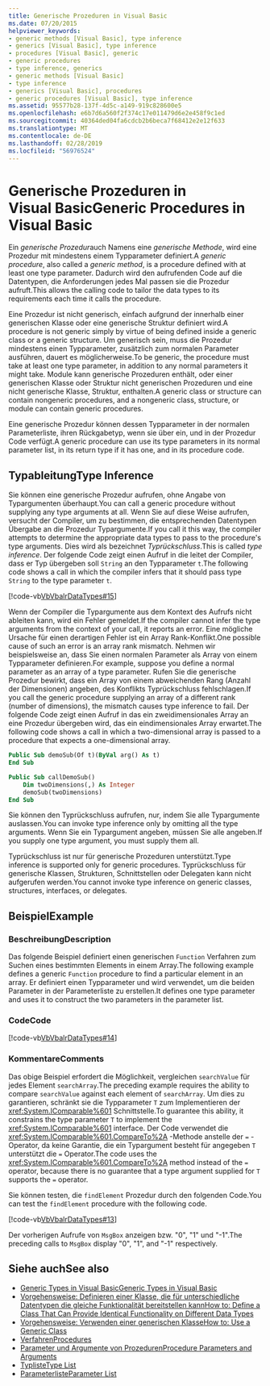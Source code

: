 ```yaml
---
title: Generische Prozeduren in Visual Basic
ms.date: 07/20/2015
helpviewer_keywords:
- generic methods [Visual Basic], type inference
- generics [Visual Basic], type inference
- procedures [Visual Basic], generic
- generic procedures
- type inference, generics
- generic methods [Visual Basic]
- type inference
- generics [Visual Basic], procedures
- generic procedures [Visual Basic], type inference
ms.assetid: 95577b28-137f-4d5c-a149-919c828600e5
ms.openlocfilehash: e6b7d6a560f2f374c17e011479d6e2e458f9c1ed
ms.sourcegitcommit: 40364ded04fa6cdcb2b6beca7f68412e2e12f633
ms.translationtype: MT
ms.contentlocale: de-DE
ms.lasthandoff: 02/28/2019
ms.locfileid: "56976524"
---
```

# <a name="generic-procedures-in-visual-basic"></a><span data-ttu-id="24ddd-102">Generische Prozeduren in Visual Basic</span><span class="sxs-lookup"><span data-stu-id="24ddd-102">Generic Procedures in Visual Basic</span></span>
<span data-ttu-id="24ddd-103">Ein *generische Prozedur*auch Namens eine *generische Methode*, wird eine Prozedur mit mindestens einem Typparameter definiert.</span><span class="sxs-lookup"><span data-stu-id="24ddd-103">A *generic procedure*, also called a *generic method*, is a procedure defined with at least one type parameter.</span></span> <span data-ttu-id="24ddd-104">Dadurch wird den aufrufenden Code auf die Datentypen, die Anforderungen jedes Mal passen sie die Prozedur aufruft.</span><span class="sxs-lookup"><span data-stu-id="24ddd-104">This allows the calling code to tailor the data types to its requirements each time it calls the procedure.</span></span>  
  
 <span data-ttu-id="24ddd-105">Eine Prozedur ist nicht generisch, einfach aufgrund der innerhalb einer generischen Klasse oder eine generische Struktur definiert wird.</span><span class="sxs-lookup"><span data-stu-id="24ddd-105">A procedure is not generic simply by virtue of being defined inside a generic class or a generic structure.</span></span> <span data-ttu-id="24ddd-106">Um generisch sein, muss die Prozedur mindestens einen Typparameter, zusätzlich zum normalen Parameter ausführen, dauert es möglicherweise.</span><span class="sxs-lookup"><span data-stu-id="24ddd-106">To be generic, the procedure must take at least one type parameter, in addition to any normal parameters it might take.</span></span> <span data-ttu-id="24ddd-107">Module kann generische Prozeduren enthält, oder einer generischen Klasse oder Struktur nicht generischen Prozeduren und eine nicht generische Klasse, Struktur, enthalten.</span><span class="sxs-lookup"><span data-stu-id="24ddd-107">A generic class or structure can contain nongeneric procedures, and a nongeneric class, structure, or module can contain generic procedures.</span></span>  
  
 <span data-ttu-id="24ddd-108">Eine generische Prozedur können dessen Typparameter in der normalen Parameterliste, ihren Rückgabetyp, wenn sie über ein, und in der Prozedur Code verfügt.</span><span class="sxs-lookup"><span data-stu-id="24ddd-108">A generic procedure can use its type parameters in its normal parameter list, in its return type if it has one, and in its procedure code.</span></span>  
  
## <a name="type-inference"></a><span data-ttu-id="24ddd-109">Typableitung</span><span class="sxs-lookup"><span data-stu-id="24ddd-109">Type Inference</span></span>  
 <span data-ttu-id="24ddd-110">Sie können eine generische Prozedur aufrufen, ohne Angabe von Typargumenten überhaupt.</span><span class="sxs-lookup"><span data-stu-id="24ddd-110">You can call a generic procedure without supplying any type arguments at all.</span></span> <span data-ttu-id="24ddd-111">Wenn Sie auf diese Weise aufrufen, versucht der Compiler, um zu bestimmen, die entsprechenden Datentypen Übergabe an die Prozedur Typargumente.</span><span class="sxs-lookup"><span data-stu-id="24ddd-111">If you call it this way, the compiler attempts to determine the appropriate data types to pass to the procedure's type arguments.</span></span> <span data-ttu-id="24ddd-112">Dies wird als bezeichnet *Typrückschluss*.</span><span class="sxs-lookup"><span data-stu-id="24ddd-112">This is called *type inference*.</span></span> <span data-ttu-id="24ddd-113">Der folgende Code zeigt einen Aufruf in die leitet der Compiler, dass er Typ übergeben soll `String` an den Typparameter `t`.</span><span class="sxs-lookup"><span data-stu-id="24ddd-113">The following code shows a call in which the compiler infers that it should pass type `String` to the type parameter `t`.</span></span>  
  
 [!code-vb[VbVbalrDataTypes#15](~/samples/snippets/visualbasic/VS_Snippets_VBCSharp/VbVbalrDataTypes/VB/Class1.vb#15)]  
  
 <span data-ttu-id="24ddd-114">Wenn der Compiler die Typargumente aus dem Kontext des Aufrufs nicht ableiten kann, wird ein Fehler gemeldet.</span><span class="sxs-lookup"><span data-stu-id="24ddd-114">If the compiler cannot infer the type arguments from the context of your call, it reports an error.</span></span> <span data-ttu-id="24ddd-115">Eine mögliche Ursache für einen derartigen Fehler ist ein Array Rank-Konflikt.</span><span class="sxs-lookup"><span data-stu-id="24ddd-115">One possible cause of such an error is an array rank mismatch.</span></span> <span data-ttu-id="24ddd-116">Nehmen wir beispielsweise an, dass Sie einen normalen Parameter als Array von einem Typparameter definieren.</span><span class="sxs-lookup"><span data-stu-id="24ddd-116">For example, suppose you define a normal parameter as an array of a type parameter.</span></span> <span data-ttu-id="24ddd-117">Rufen Sie die generische Prozedur bewirkt, dass ein Array von einem abweichenden Rang (Anzahl der Dimensionen) angeben, des Konflikts Typrückschluss fehlschlagen.</span><span class="sxs-lookup"><span data-stu-id="24ddd-117">If you call the generic procedure supplying an array of a different rank (number of dimensions), the mismatch causes type inference to fail.</span></span> <span data-ttu-id="24ddd-118">Der folgende Code zeigt einen Aufruf in das ein zweidimensionales Array an eine Prozedur übergeben wird, das ein eindimensionales Array erwartet.</span><span class="sxs-lookup"><span data-stu-id="24ddd-118">The following code shows a call in which a two-dimensional array is passed to a procedure that expects a one-dimensional array.</span></span>  
  
```vb  
Public Sub demoSub(Of t)(ByVal arg() As t)
End Sub

Public Sub callDemoSub()
    Dim twoDimensions(,) As Integer
    demoSub(twoDimensions)
End Sub
```
  
 <span data-ttu-id="24ddd-119">Sie können den Typrückschluss aufrufen, nur, indem Sie alle Typargumente auslassen.</span><span class="sxs-lookup"><span data-stu-id="24ddd-119">You can invoke type inference only by omitting all the type arguments.</span></span> <span data-ttu-id="24ddd-120">Wenn Sie ein Typargument angeben, müssen Sie alle angeben.</span><span class="sxs-lookup"><span data-stu-id="24ddd-120">If you supply one type argument, you must supply them all.</span></span>  
  
 <span data-ttu-id="24ddd-121">Typrückschluss ist nur für generische Prozeduren unterstützt.</span><span class="sxs-lookup"><span data-stu-id="24ddd-121">Type inference is supported only for generic procedures.</span></span> <span data-ttu-id="24ddd-122">Typrückschluss für generische Klassen, Strukturen, Schnittstellen oder Delegaten kann nicht aufgerufen werden.</span><span class="sxs-lookup"><span data-stu-id="24ddd-122">You cannot invoke type inference on generic classes, structures, interfaces, or delegates.</span></span>  
  
## <a name="example"></a><span data-ttu-id="24ddd-123">Beispiel</span><span class="sxs-lookup"><span data-stu-id="24ddd-123">Example</span></span>  
  
### <a name="description"></a><span data-ttu-id="24ddd-124">Beschreibung</span><span class="sxs-lookup"><span data-stu-id="24ddd-124">Description</span></span>  
 <span data-ttu-id="24ddd-125">Das folgende Beispiel definiert einen generischen `Function` Verfahren zum Suchen eines bestimmten Elements in einem Array.</span><span class="sxs-lookup"><span data-stu-id="24ddd-125">The following example defines a generic `Function` procedure to find a particular element in an array.</span></span> <span data-ttu-id="24ddd-126">Er definiert einen Typparameter und wird verwendet, um die beiden Parameter in der Parameterliste zu erstellen.</span><span class="sxs-lookup"><span data-stu-id="24ddd-126">It defines one type parameter and uses it to construct the two parameters in the parameter list.</span></span>  
  
### <a name="code"></a><span data-ttu-id="24ddd-127">Code</span><span class="sxs-lookup"><span data-stu-id="24ddd-127">Code</span></span>  
 [!code-vb[VbVbalrDataTypes#14](~/samples/snippets/visualbasic/VS_Snippets_VBCSharp/VbVbalrDataTypes/VB/Class1.vb#14)]  
  
### <a name="comments"></a><span data-ttu-id="24ddd-128">Kommentare</span><span class="sxs-lookup"><span data-stu-id="24ddd-128">Comments</span></span>  
 <span data-ttu-id="24ddd-129">Das obige Beispiel erfordert die Möglichkeit, vergleichen `searchValue` für jedes Element `searchArray`.</span><span class="sxs-lookup"><span data-stu-id="24ddd-129">The preceding example requires the ability to compare `searchValue` against each element of `searchArray`.</span></span> <span data-ttu-id="24ddd-130">Um dies zu garantieren, schränkt sie die Typparameter `T` zum Implementieren der <xref:System.IComparable%601> Schnittstelle.</span><span class="sxs-lookup"><span data-stu-id="24ddd-130">To guarantee this ability, it constrains the type parameter `T` to implement the <xref:System.IComparable%601> interface.</span></span> <span data-ttu-id="24ddd-131">Der Code verwendet die <xref:System.IComparable%601.CompareTo%2A> -Methode anstelle der `=` -Operator, da keine Garantie, die ein Typargument besteht für angegeben `T` unterstützt die `=` Operator.</span><span class="sxs-lookup"><span data-stu-id="24ddd-131">The code uses the <xref:System.IComparable%601.CompareTo%2A> method instead of the `=` operator, because there is no guarantee that a type argument supplied for `T` supports the `=` operator.</span></span>  
  
 <span data-ttu-id="24ddd-132">Sie können testen, die `findElement` Prozedur durch den folgenden Code.</span><span class="sxs-lookup"><span data-stu-id="24ddd-132">You can test the `findElement` procedure with the following code.</span></span>  
  
 [!code-vb[VbVbalrDataTypes#13](~/samples/snippets/visualbasic/VS_Snippets_VBCSharp/VbVbalrDataTypes/VB/Class1.vb#13)]  
  
 <span data-ttu-id="24ddd-133">Der vorherigen Aufrufe von `MsgBox` anzeigen bzw. "0", "1" und "-1".</span><span class="sxs-lookup"><span data-stu-id="24ddd-133">The preceding calls to `MsgBox` display "0", "1", and "-1" respectively.</span></span>  
  
## <a name="see-also"></a><span data-ttu-id="24ddd-134">Siehe auch</span><span class="sxs-lookup"><span data-stu-id="24ddd-134">See also</span></span>
- [<span data-ttu-id="24ddd-135">Generic Types in Visual Basic</span><span class="sxs-lookup"><span data-stu-id="24ddd-135">Generic Types in Visual Basic</span></span>](../../../../visual-basic/programming-guide/language-features/data-types/generic-types.md)
- [<span data-ttu-id="24ddd-136">Vorgehensweise: Definieren einer Klasse, die für unterschiedliche Datentypen die gleiche Funktionalität bereitstellen kann</span><span class="sxs-lookup"><span data-stu-id="24ddd-136">How to: Define a Class That Can Provide Identical Functionality on Different Data Types</span></span>](../../../../visual-basic/programming-guide/language-features/data-types/how-to-define-a-class-that-can-provide-identical-functionality.md)
- [<span data-ttu-id="24ddd-137">Vorgehensweise: Verwenden einer generischen Klasse</span><span class="sxs-lookup"><span data-stu-id="24ddd-137">How to: Use a Generic Class</span></span>](../../../../visual-basic/programming-guide/language-features/data-types/how-to-use-a-generic-class.md)
- [<span data-ttu-id="24ddd-138">Verfahren</span><span class="sxs-lookup"><span data-stu-id="24ddd-138">Procedures</span></span>](../../../../visual-basic/programming-guide/language-features/procedures/index.md)
- [<span data-ttu-id="24ddd-139">Parameter und Argumente von Prozeduren</span><span class="sxs-lookup"><span data-stu-id="24ddd-139">Procedure Parameters and Arguments</span></span>](../../../../visual-basic/programming-guide/language-features/procedures/procedure-parameters-and-arguments.md)
- [<span data-ttu-id="24ddd-140">Typliste</span><span class="sxs-lookup"><span data-stu-id="24ddd-140">Type List</span></span>](../../../../visual-basic/language-reference/statements/type-list.md)
- [<span data-ttu-id="24ddd-141">Parameterliste</span><span class="sxs-lookup"><span data-stu-id="24ddd-141">Parameter List</span></span>](../../../../visual-basic/language-reference/statements/parameter-list.md)
